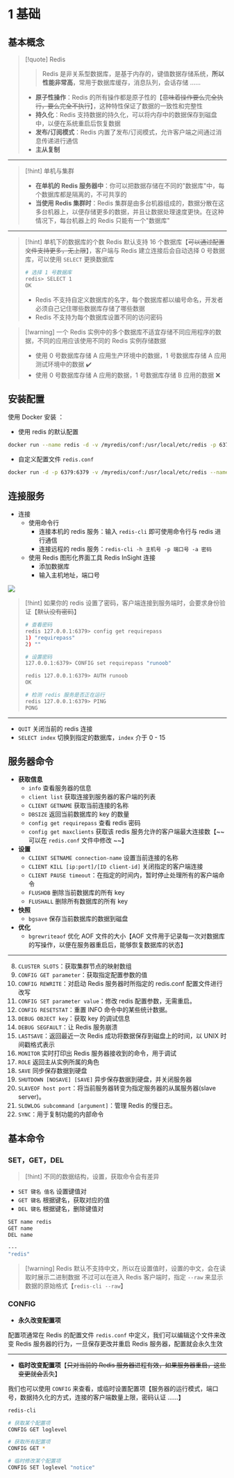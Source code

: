 # 1 基础
## 基本概念
> [!quote] Redis
>
> > Redis 是非关系型数据库，是基于内存的，键值数据存储系统，**所以性能非常高**，常用于数据库缓存，消息队列，会话存储 ……
>
> * **原子性操作**：Redis 的所有操作都是原子性的【~~意味着操作要么完全执行，要么完全不执行~~】，这种特性保证了数据的一致性和完整性
> * **持久化**：Redis 支持数据的持久化，可以将内存中的数据保存到磁盘中，以便在系统重启后恢复数据
> * **发布/订阅模式**：Redis 内置了发布/订阅模式，允许客户端之间通过消息传递进行通信
> * **主从复制**

***

> [!hint] 单机与集群
>
> * **在单机的 Redis 服务器中**：你可以把数据存储在不同的"数据库"中，每个数据库都是隔离的，不可共享的
> * **当使用 Redis 集群时**：Redis 集群是由多台机器组成的，数据分散在这多台机器上，以便存储更多的数据，并且让数据处理速度更快。在这种情况下，每台机器上的 Redis 只能有一个"数据库"

***

> [!hint] 单机下的数据库的个数 Redis 默认支持 16 个数据库【~~可以通过配置文件支持更多，无上限~~】，客户端与 Redis 建立连接后会自动选择 0 号数据库，可以使用 `SELECT` 更换数据库
>
> ```bash
> # 选择 1 号数据库
> redis> SELECT 1
> OK
> ```
>
> * Redis 不支持自定义数据库的名字，每个数据库都以编号命名，开发者必须自己记住哪些数据库存储了哪些数据
> * Redis 不支持为每个数据库设置不同的访问密码

> [!warning] 一个 Redis 实例中的多个数据库不适宜存储不同应用程序的数据，不同的应用应该使用不同的 Redis 实例存储数据
>
> * 使用 0 号数据库存储 A 应用生产环境中的数据，1 号数据库存储 A 应用测试环境中的数据 ✔️
> * 使用 0 号数据库存储 A 应用的数据，1 号数据库存储 B 应用的数据 ❌

## 安装配置
使用 Docker 安装 ：

* 使用 redis 的默认配置
```bash
docker run --name redis -d -v /myredis/conf:/usr/local/etc/redis -p 6379:6379 redis
```

* 自定义配置文件 `redis.conf`
```bash
docker run -d -p 6379:6379 -v /myredis/conf:/usr/local/etc/redis --name myredis redis redis-server /usr/local/etc/redis/redis.conf
```

## 连接服务
* 连接
	* 使用命令行
	    * 连接本机的 redis 服务：输入 `redis-cli` 即可使用命令行与 redis 进行通信
	    * 连接远程的 redis 服务：`redis-cli -h 主机号 -p 端口号 -a 密码`
	* 使用 Redis 图形化界面工具 Redis InSight 连接
	    * 添加数据库
	    * 输入主机地址，端口号

![](https://obsidian-1307744200.cos.ap-guangzhou.myqcloud.com/%E5%9B%BE%E7%89%87/202404180051783.png)

> [!hint] 如果你的 redis 设置了密码，客户端连接到服务端时，会要求身份验证【~~默认没有密码~~】
>
> ```bash
> # 查看密码
> redis 127.0.0.1:6379> config get requirepass
> 1) "requirepass"
> 2) ""
>
> # 设置密码
> 127.0.0.1:6379> CONFIG set requirepass "runoob"
>
> redis 127.0.0.1:6379> AUTH runoob
> OK
>
> # 检测 redis 服务是否正在运行
> redis 127.0.0.1:6379> PING
> PONG
> ```

***

* `QUIT` 关闭当前的 redis 连接
* `SELECT index` 切换到指定的数据库，`index`  介于 0 - 15

## 服务器命令
* **获取信息**
	* `info` 查看服务器的信息
	* `client list` 获取连接到服务器的客户端的列表
	* `CLIENT GETNAME` 获取当前连接的名称
	* `DBSIZE` 返回当前数据库的 key 的数量
	* `config get requirepass` 查看 redis 密码
	* `config get maxclients` 获取该 redis 服务允许的客户端最大连接数【\~\~可以在 `redis.conf` 文件中修改 \~\~】
* **设置**
	* `CLIENT SETNAME connection-name` 设置当前连接的名称
	* `CLIENT KILL [ip:port]/[ID client-id]` 关闭指定的客户端连接
	* `CLIENT PAUSE timeout`：在指定的时间内，暂时停止处理所有的客户端命令
	* `FLUSHDB` 删除当前数据库的所有 key
	* `FLUSHALL` 删除所有数据库的所有 key
* **快照**
	* `bgsave` 保存当前数据库的数据到磁盘
* **优化**
	* `bgrewriteaof` 优化 AOF 文件的大小【AOF 文件用于记录每一次对数据库的写操作，以便在服务器重启后，能够恢复数据库的状态】

***

8. `CLUSTER SLOTS`：获取集群节点的映射数组
9. `CONFIG GET parameter`：获取指定配置参数的值
10. `CONFIG REWRITE`：对启动 Redis 服务器时所指定的 redis.conf 配置文件进行改写
11. `CONFIG SET parameter value`：修改 redis 配置参数，无需重启。
12. `CONFIG RESETSTAT`：重置 INFO 命令中的某些统计数据。
13. `DEBUG OBJECT key`：获取 key 的调试信息
14. `DEBUG SEGFAULT`：让 Redis 服务崩溃
15. `LASTSAVE`：返回最近一次 Redis 成功将数据保存到磁盘上的时间，以 UNIX 时间戳格式表示
16. `MONITOR` 实时打印出 Redis 服务器接收到的命令，用于调试
17. `ROLE` 返回主从实例所属的角色
18. `SAVE` 同步保存数据到硬盘
19. `SHUTDOWN [NOSAVE] [SAVE]` 异步保存数据到硬盘，并关闭服务器
20. `SLAVEOF host port`：将当前服务器转变为指定服务器的从属服务器(slave server)。
21. `SLOWLOG subcommand [argument]`：管理 Redis 的慢日志。
22. `SYNC`：用于复制功能的内部命令

## 基本命令

### SET，GET，DEL

> [!hint] 不同的数据结构，设置，获取命令会有差异

* `SET 键名 值名` 设置键值对
* `GET 键名` 根据键名，获取对应的值
* `DEL 键名` 根据键名，删除键值对

```bash
SET name redis
GET name
DEL name

---
"redis"
```

> [!warning] Redis 默认不支持中文，所以在设置值时，设置的中文，会在读取时展示二进制数据 不过可以在进入 Redis 客户端时，指定 `--raw` 来显示数据的原始格式【`redis-cli --raw`】

### CONFIG

* **永久改变配置项**

配置项通常在 Redis 的配置文件 `redis.conf` 中定义，我们可以编辑这个文件来改变 Redis 服务器的行为，一旦保存更改并重启 Redis 服务器，配置就会永久生效

***

* **临时改变配置项**【~~只对当前的 Redis 服务器进程有效，如果服务器重启，这些变更就会丢失~~】

我们也可以使用 `CONFIG` 来查看，或临时设置配置项【服务器的运行模式，端口号，数据持久化的方式，连接的客户端数量上限，密码认证 ……】

```bash
redis-cli

# 获取某个配置项
CONFIG GET loglevel

# 获取所有配置项
CONFIG GET *

# 临时修改某个配置项
CONFIG SET loglevel "notice"
```
